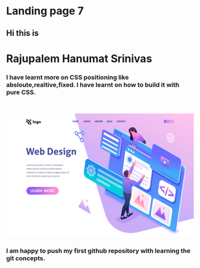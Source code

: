 # Landing page 7

## Hi this is 
# Rajupalem Hanumat Srinivas 

### I have learnt more on CSS positioning like absloute,realtive,fixed. I have learnt on how to build it with pure  __CSS__.

&nbsp;

![project_1 logo](./8.png)

### I am happy to push my first github repository with learning the git concepts.